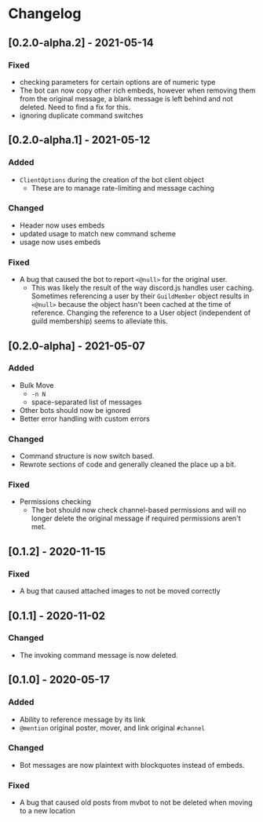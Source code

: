 # Changelog

## [0.2.0-alpha.2] - 2021-05-14
### Fixed
- checking parameters for certain options are of numeric type
- The bot can now copy other rich embeds, however when removing them from the original message, a blank message is left behind and not deleted. Need to find a fix for this.
- ignoring duplicate command switches

## [0.2.0-alpha.1] - 2021-05-12
### Added
- `ClientOptions` during the creation of the bot client object
    - These are to manage rate-limiting and message caching
### Changed
- Header now uses embeds
- updated usage to match new command scheme
- usage now uses embeds
### Fixed
- A bug that caused the bot to report `<@null>` for the original user.
    - This was likely the result of the way discord.js handles user caching. Sometimes referencing a user by their `GuildMember` object results in `<@null>` because the object hasn't been cached at the time of reference. Changing the reference to a User object (independent of guild membership) seems to alleviate this.

## [0.2.0-alpha] - 2021-05-07
### Added
- Bulk Move
    - `-n N`
    - space-separated list of messages
- Other bots should  now be ignored
- Better error handling with custom errors
### Changed
- Command structure is now switch based.
- Rewrote sections of code and generally cleaned the place up a bit.
### Fixed
- Permissions checking
    - The bot should now check channel-based permissions and will no longer delete the original message if required permissions aren't met.

## [0.1.2] - 2020-11-15
### Fixed
- A bug that caused attached images to not be moved correctly

## [0.1.1] - 2020-11-02
### Changed
- The invoking command message is now deleted.

## [0.1.0] - 2020-05-17
### Added
- Ability to reference message by its link
- `@mention` original poster, mover, and link original `#channel`
### Changed
- Bot messages are now plaintext with blockquotes instead of embeds.
### Fixed
- A bug that caused old posts from mvbot to not be deleted when moving to a new location
